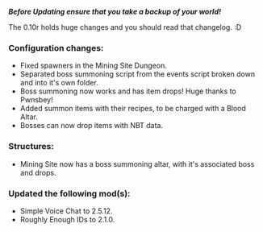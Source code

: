 ***Before Updating ensure that you take a backup of your world!***

The 0.10r holds huge changes and you should read that changelog. :D

### **__Configuration changes:__**
* Fixed spawners in the Mining Site Dungeon.
* Separated boss summoning script from the events script broken down and into it's own folder.
* Boss summoning now works and has item drops! Huge thanks to Pwnsbey!
* Added summon items with their recipes, to be charged with a Blood Altar.
* Bosses can now drop items with NBT data.

### **__Structures:__**
* Mining Site now has a boss summoning altar, with it's associated boss and drops.

### **__Updated the following mod(s):__**
* Simple Voice Chat to 2.5.12.
* Roughly Enough IDs to 2.1.0.